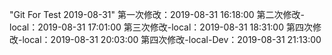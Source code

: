 "Git For Test 2019-08-31"
第一次修改：2019-08-31 16:18:00
第二次修改-local：2019-08-31 17:01:00
第三次修改-local：2019-08-31 18:31:00
第四次修改-local：2019-08-31 20:03:00
第四次修改-local-Dev：2019-08-31 21:13:00

